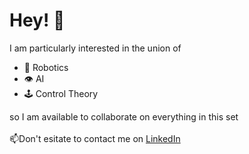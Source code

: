 # Hey! :wave:
I am particularly interested in the union of 
* :robot: Robotics
* :eye: AI 
* :joystick: Control Theory 


so I am available to collaborate on everything in this set <br/> <br/>
:mailbox:Don't esitate to contact me on [LinkedIn](https://www.linkedin.com/in/emanuelenicotra/) 
